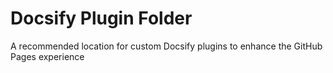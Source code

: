 # Docsify Plugin Folder

A recommended location for custom Docsify plugins to enhance the GitHub Pages experience
